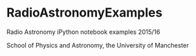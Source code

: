 # RadioAstronomyExamples
Radio Astronomy iPython notebook examples 2015/16

School of Physics and Astronomy, the University of Manchester
